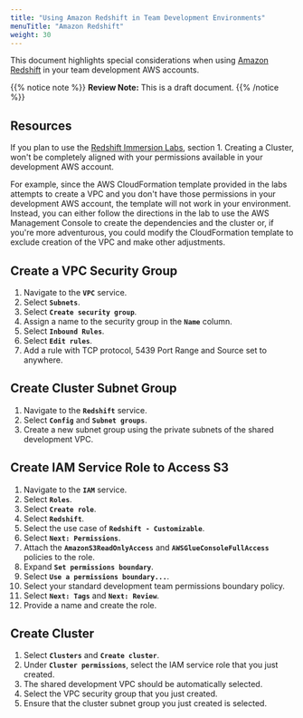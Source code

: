 ```yaml
---
title: "Using Amazon Redshift in Team Development Environments"
menuTitle: "Amazon Redshift"
weight: 30
---
```


This document highlights special considerations when using [Amazon Redshift](https://aws.amazon.com/redshift/) in your team development AWS accounts.

{{% notice note %}}
**Review Note:** This is a draft document.
{{% /notice %}}

## Resources

If you plan to use the [Redshift Immersion Labs](https://redshift-immersion.workshop.aws/en), section 1. Creating a Cluster, won't be completely aligned with your permissions available in your development AWS account.

For example, since the AWS CloudFormation template provided in the labs attempts to create a VPC and you don't have those permissions in your development AWS account, the template will not work in your environment.  Instead, you can either follow the directions in the lab to use the AWS Management Console to create the dependencies and the cluster or, if you're more adventurous, you could modify the CloudFormation template to exclude creation of the VPC and make other adjustments.

## Create a VPC Security Group

1. Navigate to the **`VPC`** service.
2. Select **`Subnets`**.
3. Select **`Create security group`**.
4. Assign a name to the security group in the **`Name`** column.
5. Select **`Inbound Rules`**.
6. Select **`Edit rules`**.
7. Add a rule with TCP protocol, 5439 Port Range and Source set to anywhere.

## Create Cluster Subnet Group

1. Navigate to the **`Redshift`** service.
2. Select **`Config`** and **`Subnet groups`**.
3. Create a new subnet group using the private subnets of the shared development VPC.

## Create IAM Service Role to Access S3

1. Navigate to the **`IAM`** service.
2. Select **`Roles`**.
3. Select **`Create role`**.
4. Select **`Redshift`**.
5. Select the use case of **`Redshift - Customizable`**.
6. Select **`Next: Permissions`**.
7. Attach the **`AmazonS3ReadOnlyAccess`** and **`AWSGlueConsoleFullAccess`** policies to the role.
8. Expand **`Set permissions boundary`**.
9. Select **`Use a permissions boundary...`**.
10. Select your standard development team permissions boundary policy.
11. Select **`Next: Tags`** and **`Next: Review`**.
12. Provide a name and create the role.

## Create Cluster

1. Select **`Clusters`** and **`Create cluster`**.
2. Under **`Cluster permissions`**, select the IAM service role that you just created.
3. The shared development VPC should be automatically selected.
4. Select the VPC security group that you just created.
5. Ensure that the cluster subnet group you just created is selected.